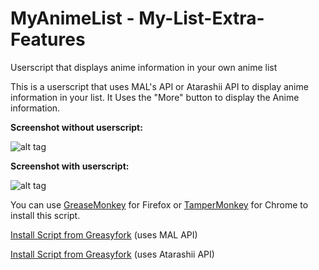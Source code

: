 # MyAnimeList - My-List-Extra-Features
Userscript that displays anime information in your own anime list

This is a userscript that uses MAL's API or Atarashii API to display anime information in your list.
It Uses the "More" button to display the Anime information.

<b>Screenshot without userscript:</b>


![alt tag](https://cloud.githubusercontent.com/assets/10130747/9981279/80e0008a-5fb9-11e5-8769-f43073edbab0.png)


<b>Screenshot with userscript:</b>


![alt tag](https://cloud.githubusercontent.com/assets/10130747/9981278/80dfa9a0-5fb9-11e5-823f-e5f477a651d7.png)


You can use [GreaseMonkey](https://addons.mozilla.org/nl/firefox/addon/greasemonkey/) for Firefox or [TamperMonkey](https://chrome.google.com/webstore/detail/tampermonkey/dhdgffkkebhmkfjojejmpbldmpobfkfo) for Chrome to install this script.

[Install Script from Greasyfork](https://greasyfork.org/nl/scripts/12560-mal-extra) (uses MAL API)


[Install Script from Greasyfork](https://greasyfork.org/nl/scripts/12635-mal-extra-v2) (uses Atarashii API)

